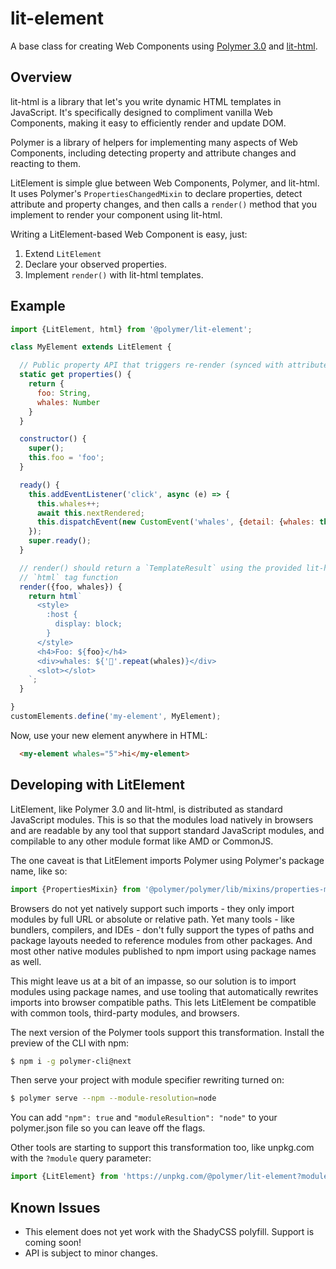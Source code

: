 # lit-element

A base class for creating Web Components using [Polymer 3.0](https://www.polymer-project.org/blog/2017-08-22-npm-modules) and [lit-html](https://polymer.github.io/lit-html/).

## Overview

lit-html is a library that let's you write dynamic HTML templates in JavaScript.
It's specifically designed to compliment vanilla Web Components, making it easy
to efficiently render and update DOM.

Polymer is a library of helpers for implementing many aspects of Web Components,
including detecting property and attribute changes and reacting to them.

LitElement is simple glue between Web Components, Polymer, and lit-html. It
uses Polymer's `PropertiesChangedMixin` to declare properties, detect attribute
and property changes, and then calls a `render()` method that you implement to
render your component using lit-html.

Writing a LitElement-based Web Component is easy, just:

1. Extend `LitElement`
2. Declare your observed properties.
3. Implement `render()` with lit-html templates.

## Example

```javascript
import {LitElement, html} from '@polymer/lit-element';

class MyElement extends LitElement {

  // Public property API that triggers re-render (synced with attributes)
  static get properties() {
    return {
      foo: String,
      whales: Number
    }
  }

  constructor() {
    super();
    this.foo = 'foo';
  }

  ready() {
    this.addEventListener('click', async (e) => {
      this.whales++;
      await this.nextRendered;
      this.dispatchEvent(new CustomEvent('whales', {detail: {whales: this.whales}}))
    });
    super.ready();
  }

  // render() should return a `TemplateResult` using the provided lit-html
  // `html` tag function
  render({foo, whales}) {
    return html`
      <style>
        :host {
          display: block;
        }
      </style>
      <h4>Foo: ${foo}</h4>
      <div>whales: ${'🐳'.repeat(whales)}</div>
      <slot></slot>
    `;
  }

}
customElements.define('my-element', MyElement);
```

Now, use your new element anywhere in HTML:

```html
  <my-element whales="5">hi</my-element>
```

## Developing with LitElement

LitElement, like Polymer 3.0 and lit-html, is distributed as standard JavaScript
modules. This is so that the modules load natively in browsers and are readable
by any tool that support standard JavaScript modules, and compilable to any
other module format like AMD or CommonJS.

The one caveat is that LitElement imports Polymer using Polymer's package name,
like so:

```js
import {PropertiesMixin} from '@polymer/polymer/lib/mixins/properties-mixin.js';
```

Browsers do not yet natively support such imports - they only import modules
by full URL or absolute or relative path. Yet many tools - like bundlers,
compilers, and IDEs - don't fully support the types of paths and package layouts
needed to reference modules from other packages. And most other native modules
published to npm import using package names as well.

This might leave us at a bit of an impasse, so our solution is to import modules
using package names, and use tooling that automatically rewrites imports into
browser compatible paths. This lets LitElement be compatible with common tools,
third-party modules, and browsers.

The next version of the Polymer tools support this transformation. Install the
preview of the CLI with npm:

```bash
$ npm i -g polymer-cli@next
```

Then serve your project with module specifier rewriting turned on:
```bash
$ polymer serve --npm --module-resolution=node
```

You can add `"npm": true` and `"moduleResultion": "node"` to your polymer.json
file so you can leave off the flags.

Other tools are starting to support this transformation too, like unpkg.com with
the `?module` query parameter:

```js
import {LitElement} from 'https://unpkg.com/@polymer/lit-element?module';
```

## Known Issues
* This element does not yet work with the ShadyCSS polyfill. Support is coming soon!
* API is subject to minor changes.
